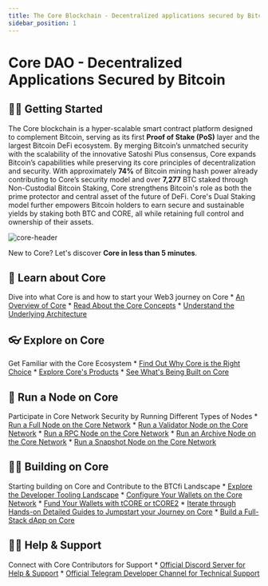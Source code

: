 ```yaml
---
title: The Core Blockchain - Decentralized applications secured by Bitcoin
sidebar_position: 1
---
```


# Core DAO - Decentralized Applications Secured by Bitcoin

## 👨‍💻 Getting Started


The Core blockchain is a hyper-scalable smart contract platform designed to complement Bitcoin, serving as its first **Proof of Stake (PoS)** layer and the largest Bitcoin DeFi ecosystem. By merging Bitcoin’s unmatched security with the scalability of the innovative Satoshi Plus consensus, Core expands Bitcoin’s capabilities while preserving its core principles of decentralization and security. With approximately **74%** of Bitcoin mining hash power already contributing to Core’s security model and over **7,277** BTC staked through Non-Custodial Bitcoin Staking, Core strengthens Bitcoin's role as both the prime protector and central asset of the future of DeFi. Core's Dual Staking model further empowers Bitcoin holders to earn secure and sustainable yields by staking both BTC and CORE, all while retaining full control and ownership of their assets.

![core-header](../static/img/core-header.png)

New to Core? Let's discover **Core in less than 5 minutes**. 

## 📔 Learn about Core 
Dive into what Core is and how to start your Web3 journey on Core
    * [An Overview of Core](./Learn/introduction/what-is-core-chain.md)
    * [Read About the Core Concepts](category/core-concepts)
    * [Understand the Underlying Architecture](./Learn/core-concepts/architecture.md)

## 👓 Explore on Core
Get Familiar with the Core Ecosystem
    * [Find Out Why Core is the Right Choice](./Learn/introduction/why-core-chain.md)
    * [Explore Core's Products](category/products)
    * [See What's Being Built on Core](https://coredao.org/explore/ecosystem)

## 🔌 Run a Node on Core
Participate in Core Network Security by Running Different Types of Nodes
    * [Run a Full Node on the Core Network](./Node/config/full-node.md)
    * [Run a Validator Node on the Core Network](./Node/config/validator-node-config.md)
    * [Run a RPC Node on the Core Network](./Node/config/rpc-node-config.md)
    * [Run an Archive Node on the Core Network](./Node/config/archive-node-config.md)
    * [Run a Snapshot Node on the Core Network](./Node/config/snapshot-node-config.md)

## 👨‍🔧 Building on Core
Starting building on Core and Contribute to the BTCfi Landscape
    * [Explore the Developer Tooling Landscape](./Dev-Guide/dev-tools.md)
    * [Configure Your Wallets on the Core Network](./Dev-Guide/core-wallet-config.md) 
    * [Fund Your Wallets with tCORE or tCORE2](./Dev-Guide/core-faucet.md)
    * [Iterate through Hands-on Detailed Guides to Jumpstart your Journey on Core](category/dev-guides)
    * [Build a Full-Stack dApp on Core](./Dev-Guide/dapp-on-core.md)

## 🙋‍♀️ Help & Support
Connect with Core Contributors for Support
    * [Official Discord Server for Help & Support](https://discord.com/invite/coredaoofficial)
    * [Official Telegram Developer Channel for Technical Support](https://t.me/CoreDAOTelegram)
